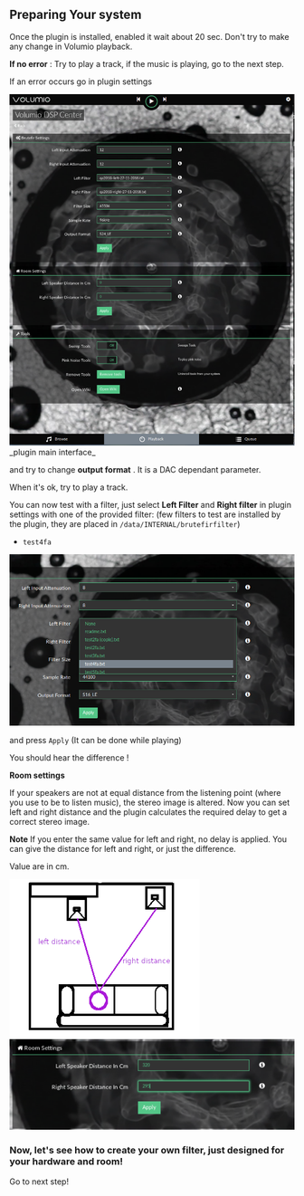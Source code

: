 ## Preparing Your system

Once the plugin is installed, enabled it wait about 20 sec.
Don't try to make any change in Volumio playback.

__If no error__ :
Try to play a track, if the music is playing, go to the next step.

If an error occurs go in plugin settings

<img src="./img/general_plugin_settings.png">
_plugin main interface_

and try to change __output format__ . It is a DAC dependant parameter.

When it's ok, try to play a track.

You can now test with a filter, just select __Left Filter__ and __Right filter__ in plugin settings with one of the provided filter:
(few filters to test are installed by the plugin, they are placed in `/data/INTERNAL/brutefirfilter`)
* `test4fa`

<img src="./img/select_filter.png">

and press `Apply` (It can be done while playing)

You should hear the difference !

__Room settings__

If your speakers are not at equal distance from the listening point (where you use to be to listen music), the stereo image is altered.
Now you can set left and right distance and the plugin calculates the required delay to get a correct stereo image.

__Note__ If you enter the same value for left and right, no delay is applied.
You can give the distance for left and right, or just the difference.

Value are in cm.

<img src="./img/room-settings.png">

<img src="./img/room_settings_values.png">


### Now, let's see how to create your own filter, just designed for your hardware and room!
Go to next step!
